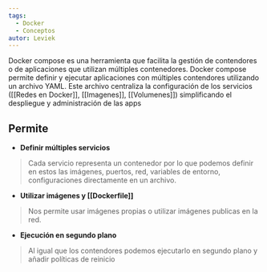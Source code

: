 ```yaml
---
tags:
  - Docker
  - Conceptos
autor: Leviek
---
```

Docker compose es una herramienta que facilita la gestión de contendores o de aplicaciones que utilizan múltiples contenedores.
Docker compose permite definir y ejecutar aplicaciones con múltiples contendores utilizando un archivo YAML.
Este archivo centraliza la configuración de los servicios ([[Redes en Docker]], [[Imagenes]], [[Volumenes]]) simplificando el despliegue y administración de las apps

## Permite

- **Definir múltiples servicios**
> Cada servicio representa un contenedor por lo que podemos definir en estos las imágenes, puertos, red, variables de entorno, configuraciones directamente en un archivo.

- **Utilizar imágenes y [[Dockerfile]]**
> Nos permite usar imágenes propias o utilizar imágenes publicas en la red.

- **Ejecución en segundo plano**
> Al igual que los contendores podemos ejecutarlo en segundo plano y añadir políticas de reinicio